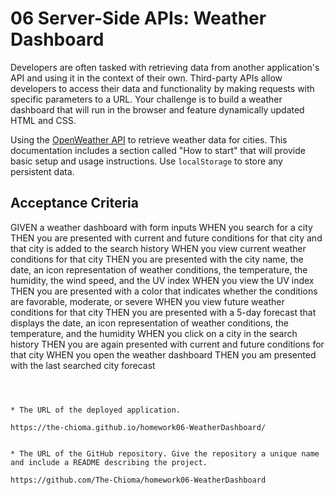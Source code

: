 # 06 Server-Side APIs: Weather Dashboard

Developers are often tasked with retrieving data from another application's API and using it in the context of their own. Third-party APIs allow developers to access their data and functionality by making requests with specific parameters to a URL. Your challenge is to build a weather dashboard that will run in the browser and feature dynamically updated HTML and CSS.

Using the [OpenWeather API](https://openweathermap.org/api) to retrieve weather data for cities. This documentation includes a section called "How to start" that will provide basic setup and usage instructions. Use `localStorage` to store any persistent data.


## Acceptance Criteria

GIVEN a weather dashboard with form inputs
WHEN you search for a city
THEN you are presented with current and future conditions for that city and that city is added to the search history
WHEN you view current weather conditions for that city
THEN you are presented with the city name, the date, an icon representation of weather conditions, the temperature, the humidity, the wind speed, and the UV index
WHEN you view the UV index
THEN you are presented with a color that indicates whether the conditions are favorable, moderate, or severe
WHEN you view future weather conditions for that city
THEN you are presented with a 5-day forecast that displays the date, an icon representation of weather conditions, the temperature, and the humidity
WHEN you click on a city in the search history
THEN you are again presented with current and future conditions for that city
WHEN you open the weather dashboard
THEN you am presented with the last searched city forecast
```



* The URL of the deployed application.

https://the-chioma.github.io/homework06-WeatherDashboard/


* The URL of the GitHub repository. Give the repository a unique name and include a README describing the project.

https://github.com/The-Chioma/homework06-WeatherDashboard


